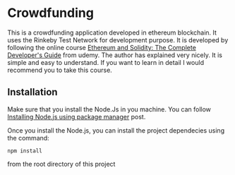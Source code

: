 # Crowdfunding
This is a crowdfunding application developed in ethereum blockchain. It uses the Rinkeby Test Network for development purpose. It is developed by following the online course [Ethereum and Solidity: The Complete Developer's Guide](https://www.udemy.com/course/ethereum-and-solidity-the-complete-developers-guide/) from udemy. The author has explained very nicely. It is simple and easy to understand. If you want to learn in detail I would recommend you to take this course.


## Installation

Make sure that you install the Node.Js in you machine.  You can follow [Installing Node.js using package manager](https://nodejs.org/en/download/package-manager/) post.

Once you install the Node.js, you can install the project dependecies using the command:
```
npm install
```
from the root directory of this project
